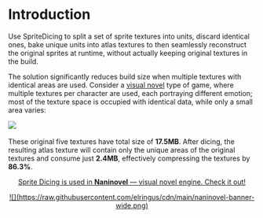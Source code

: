 # Introduction

Use SpriteDicing to split a set of sprite textures into units, discard identical ones, bake unique units into atlas textures to then seamlessly reconstruct the original sprites at runtime, without actually keeping original textures in the build.

The solution significantly reduces build size when multiple textures with identical areas are used. Consider a [visual novel](https://en.wikipedia.org/wiki/Visual_novel) type of game, where multiple textures per character are used, each portraying different emotion; most of the texture space is occupied with identical data, while only a small area varies:

![](https://raw.githubusercontent.com/elringus/sprite-dicing/main/docs/public/img/banner.png)

These original five textures have total size of **17.5MB**. After dicing, the resulting atlas texture will contain only the unique areas of the original textures and consume just **2.4MB**, effectively compressing the textures by **86.3%**.

<a href="https://naninovel.com">
  <p align="center">Sprite Dicing is used in <strong>Naninovel</strong> — visual novel engine. Check it out!</p>
  <p align="center">![](https://raw.githubusercontent.com/elringus/cdn/main/naninovel-banner-wide.png)</p>
</a>
